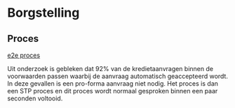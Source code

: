 # Borgstelling

## Proces

[e2e proces](proces.bpmn)

Uit onderzoek is gebleken dat 92% van de kredietaanvragen binnen de voorwaarden passen waarbij de aanvraag automatisch geaccepteerd wordt. In deze gevallen is een pro-forma aanvraag niet nodig. Het proces is dan een STP proces en dit proces wordt normaal gesproken binnen een paar seconden voltooid.
